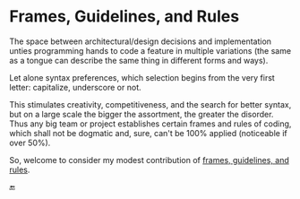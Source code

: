 # Frames, Guidelines, and Rules

The space between architectural/design decisions and implementation unties programming hands to code a feature in multiple variations (the same as a tongue can describe the same thing in different forms and ways). 

Let alone syntax preferences, which selection begins from the very first letter: capitalize, underscore or not.

This stimulates creativity, competitiveness, and the search for better syntax, but on a large scale the bigger the assortment, the greater the disorder. 
Thus any big team or project establishes certain frames and rules of coding, which shall not be dogmatic and, sure, can't be 100% applied (noticeable if over 50%).

So, welcome to consider my modest contribution of [frames, guidelines, and rules](README+).

🔚
